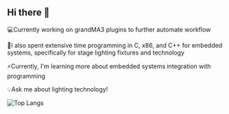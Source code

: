 ## Hi there 👋

<!--
**4ubiks/4ubiks** is a ✨ _special_ ✨ repository because its `README.md` (this file) appears on your GitHub profile.

Here are some ideas to get you started:

- 🔭 I’m currently working on ...
- 🌱 I’m currently learning ...
- 👯 I’m looking to collaborate on ...
- 🤔 I’m looking for help with ...
- 💬 Ask me about ...
- 📫 How to reach me: ...
- 😄 Pronouns: ...
- ⚡ Fun fact: ...
-->

💻Currently working on grandMA3 plugins to further automate workflow

🌱I also spent extensive time programming in C, x86, and C++ for embedded systems, 
   specifically for stage lighting fixtures and technology

⚡Currently, I'm learning more about embedded systems integration with programming

💡Ask me about lighting technology!

![Top Langs](https://github-readme-stats.vercel.app/api/top-langs/?username=4ubiks&hide=python&theme=tokyonight)
